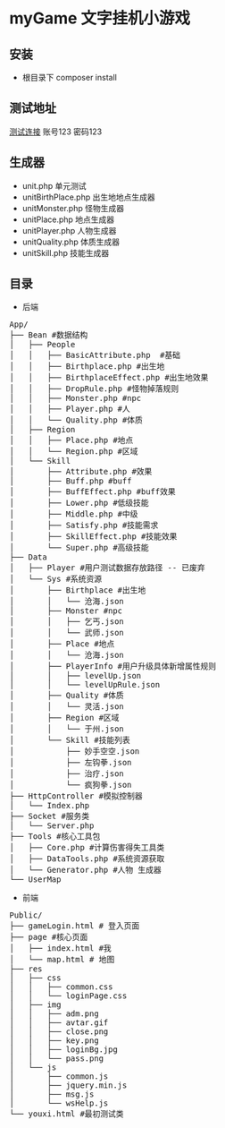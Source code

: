 # myGame 文字挂机小游戏
## 安装
- 根目录下 composer  install
## 测试地址
[测试连接](http://iotdemo.zztdw.cn:9501/page/index.html)
账号123 密码123
## 生成器
- unit.php 单元测试
- unitBirthPlace.php 出生地地点生成器
- unitMonster.php 怪物生成器
- unitPlace.php 地点生成器
- unitPlayer.php  人物生成器
- unitQuality.php 体质生成器
- unitSkill.php 技能生成器
## 目录
- 后端
<pre>
App/
├── Bean #数据结构
│   ├── People
│   │   ├── BasicAttribute.php  #基础
│   │   ├── Birthplace.php #出生地
│   │   ├── BirthplaceEffect.php #出生地效果
│   │   ├── DropRule.php #怪物掉落规则
│   │   ├── Monster.php #npc
│   │   ├── Player.php #人
│   │   └── Quality.php #体质
│   ├── Region 
│   │   ├── Place.php #地点
│   │   └── Region.php #区域
│   └── Skill
│       ├── Attribute.php #效果
│       ├── Buff.php #buff
│       ├── BuffEffect.php #buff效果
│       ├── Lower.php #低级技能
│       ├── Middle.php #中级
│       ├── Satisfy.php #技能需求
│       ├── SkillEffect.php #技能效果
│       └── Super.php #高级技能
├── Data
│   ├── Player #用户测试数据存放路径 -- 已废弃
│   └── Sys #系统资源
│       ├── Birthplace #出生地
│       │   └── 沧海.json
│       ├── Monster #npc
│       │   ├── 乞丐.json
│       │   └── 武师.json
│       ├── Place #地点
│       │   └── 沧海.json
│       ├── PlayerInfo #用户升级具体新增属性规则
│       │   ├── levelUp.json
│       │   └── levelUpRule.json
│       ├── Quality #体质
│       │   └── 灵活.json
│       ├── Region #区域
│       │   └── 于州.json
│       └── Skill #技能列表
│           ├── 妙手空空.json
│           ├── 左钩拳.json
│           ├── 治疗.json
│           └── 疯狗拳.json
├── HttpController #模拟控制器
│   └── Index.php
├── Socket #服务类
│   └── Server.php
├── Tools #核心工具包
│   ├── Core.php #计算伤害得失工具类
│   ├── DataTools.php #系统资源获取
│   └── Generator.php #人物 生成器
└── UserMap
</pre>
- 前端
<pre>
Public/
├── gameLogin.html # 登入页面
├── page #核心页面
│   ├── index.html #我
│   └── map.html # 地图
├── res
│   ├── css
│   │   ├── common.css
│   │   └── loginPage.css
│   ├── img
│   │   ├── adm.png
│   │   ├── avtar.gif
│   │   ├── close.png
│   │   ├── key.png
│   │   ├── loginBg.jpg
│   │   └── pass.png
│   └── js
│       ├── common.js
│       ├── jquery.min.js
│       ├── msg.js
│       └── wsHelp.js
└── youxi.html #最初测试类
</pre>
